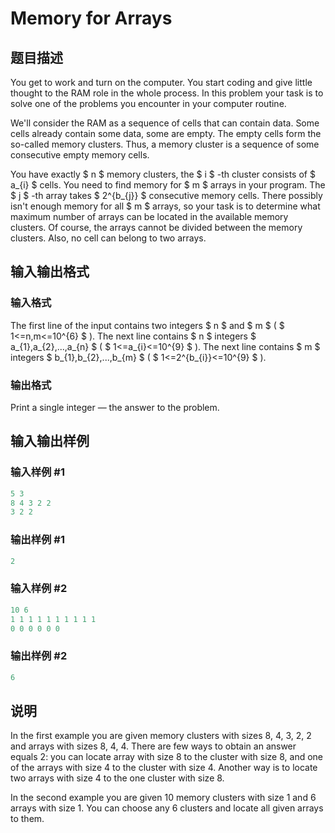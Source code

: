 # Memory for Arrays

## 题目描述

You get to work and turn on the computer. You start coding and give little thought to the RAM role in the whole process. In this problem your task is to solve one of the problems you encounter in your computer routine.

We'll consider the RAM as a sequence of cells that can contain data. Some cells already contain some data, some are empty. The empty cells form the so-called memory clusters. Thus, a memory cluster is a sequence of some consecutive empty memory cells.

You have exactly $ n $ memory clusters, the $ i $ -th cluster consists of $ a_{i} $ cells. You need to find memory for $ m $ arrays in your program. The $ j $ -th array takes $ 2^{b_{j}} $ consecutive memory cells. There possibly isn't enough memory for all $ m $ arrays, so your task is to determine what maximum number of arrays can be located in the available memory clusters. Of course, the arrays cannot be divided between the memory clusters. Also, no cell can belong to two arrays.

## 输入输出格式

### 输入格式

The first line of the input contains two integers $ n $ and $ m $ ( $ 1<=n,m<=10^{6} $ ). The next line contains $ n $ integers $ a_{1},a_{2},...,a_{n} $ ( $ 1<=a_{i}<=10^{9} $ ). The next line contains $ m $ integers $ b_{1},b_{2},...,b_{m} $ ( $ 1<=2^{b_{i}}<=10^{9} $ ).

### 输出格式

Print a single integer — the answer to the problem.

## 输入输出样例

### 输入样例 #1

```cpp
5 3
8 4 3 2 2
3 2 2

```
### 输出样例 #1

```cpp
2

```
### 输入样例 #2

```cpp
10 6
1 1 1 1 1 1 1 1 1 1
0 0 0 0 0 0

```
### 输出样例 #2

```cpp
6

```
## 说明

In the first example you are given memory clusters with sizes 8, 4, 3, 2, 2 and arrays with sizes 8, 4, 4. There are few ways to obtain an answer equals 2: you can locate array with size 8 to the cluster with size 8, and one of the arrays with size 4 to the cluster with size 4. Another way is to locate two arrays with size 4 to the one cluster with size 8.

In the second example you are given 10 memory clusters with size 1 and 6 arrays with size 1. You can choose any 6 clusters and locate all given arrays to them.

